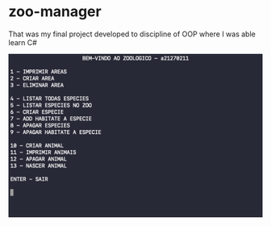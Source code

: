 # zoo-manager

That was my final project developed to discipline of OOP where I was able learn C#

![alt text](./preview.png)
